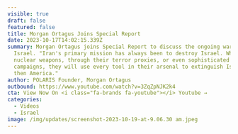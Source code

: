 ```yaml
---
visible: true
draft: false
featured: false
title: Morgan Ortagus Joins Special Report
date: 2023-10-17T14:02:15.339Z
summary: Morgan Ortagus joins Special Report to discuss the ongoing war in
  Israel. "Iran's primary mission has always been to destroy Israel. Whether via
  nuclear weapons, through their terror proxies, or even sophisticated media
  campaigns, they will use every tool in their arsenal to extinguish Israel and
  then America."
author: POLARIS Founder, Morgan Ortagus
outbound: https://www.youtube.com/watch?v=3ZqZpNJK2k4
cta: View Now On <i class="fa-brands fa-youtube"></i> Youtube →
categories:
  - Videos
  - Israel
image: /img/updates/screenshot-2023-10-19-at-9.06.30 am.jpeg
---
```


